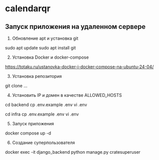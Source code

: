 # calendarqr

## Запуск приложения на удаленном сервере
1. Обновление apt и установка git

sudo apt update
sudo apt install git

2. Установка Docker и docker-compose

https://totaku.ru/ustanovka-docker-i-docker-compose-na-ubuntu-24-04/

3. Установка репозитория

git clone ...

4. Установить IP и домен в качестве ALLOWED_HOSTS

cd backend cp .env.example .env
vi .env

cd infra cp .env.example .env
vi .env

5. Запуск приложения

docker compose up -d

6. Создание суперпользователя

docker exec -it django_backend python manage.py cratesuperuser